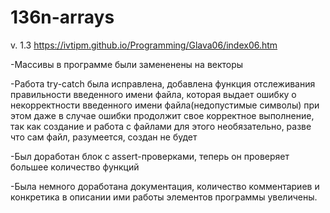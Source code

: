 # 136n-arrays
v. 1.3    https://ivtipm.github.io/Programming/Glava06/index06.htm

-Массивы в программе были замененены на векторы

-Работа try-catch была исправлена, добавлена функция отслеживания правильности введенного имени файла, которая выдает ошибку о некорректности введенного имени файла(недопустимые символы)
при этом даже в случае ошибки продолжит свое корректное выполнение, так как создание и работа с файлами для этого необязательно, разве что сам файл, разумеется, создан не будет

-Был доработан блок с assert-проверками, теперь он проверяет большее количество функций

-Была немного доработана документация, количество комментариев и конкретика в описании ими работы элементов программы увеличены.
